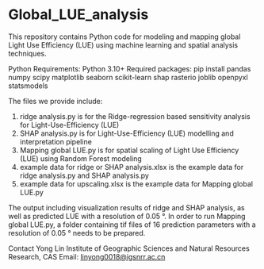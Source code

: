# Global_LUE_analysis
This repository contains Python code for modeling and mapping global Light Use Efficiency (LUE) using machine learning and spatial analysis techniques. 

Python Requirements:
Python 3.10+
Required packages: pip install pandas numpy scipy matplotlib seaborn scikit-learn shap rasterio joblib openpyxl statsmodels

The files we provide include:
1. ridge analysis.py is for the Ridge-regression based sensitivity analysis for Light-Use-Efficiency (LUE)
2. SHAP analysis.py is for Light-Use-Efficiency (LUE) modelling and interpretation pipeline
3. Mapping global LUE.py is for spatial scaling of Light Use Efficiency (LUE) using Random Forest modeling
4. example data for ridge or SHAP analysis.xlsx is the example data for ridge analysis.py and SHAP analysis.py
5. example data for upscaling.xlsx is the example data for Mapping global LUE.py

The output including visualization results of ridge and SHAP analysis, as well as predicted LUE with a resolution of 0.05 °.
In order to run Mapping global LUE.py, a folder containing tif files of 16 prediction parameters with a resolution of 0.05 ° needs to be prepared.

Contact
​​Yong Lin​​
Institute of Geographic Sciences and Natural Resources Research, CAS
Email: linyong0018@igsnrr.ac.cn
